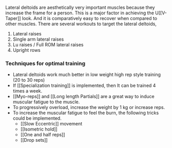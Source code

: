 Lateral deltoids are aesthetically very important muscles because they increase the frame for a person. This is a major factor in achieving the U[[V-Taper]] look. And it is comparatively easy to recover when compared to other muscles. There are several workouts to target the lateral deltoids,
1. Lateral raises
2. Single arm lateral raises
3. Lu raises / Full ROM lateral raises
4. Upright rows
### Techniques for optimal training
- Lateral deltoids work much better in low weight high rep style training (20 to 30 reps)
- If [[Specialization training]] is implemented, then It can be trained 4 times a week.
- [[Myo-reps]] and [[Long length Partials]] are a great way to induce muscular fatigue to the muscle.
- To progressively overload, increase the weight by 1 kg or increase reps.
- To increase the muscular fatigue to feel the burn, the following tricks could be implemented.
	- [[Slow Eccentric]] movement
	- [[Isometric hold]]
	- [[One and half reps]]
	- [[Drop sets]]